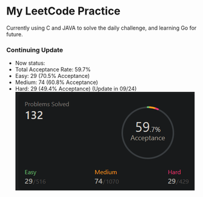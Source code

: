 # My LeetCode Practice

Currently using C and JAVA to solve the daily challenge, and learning Go for future.
### Continuing Update 
 * Now status:
 * Total Acceptance Rate: 59.7%
 * Easy: 29 (70.5% Acceptance)
 * Medium: 74 (60.8% Acceptance)
 * Hard: 29 (49.4% Acceptance)
(Update in 09/24)
![Git](./fig/leetcodestatus.png)